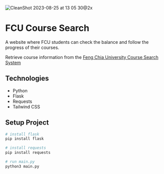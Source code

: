 ![CleanShot 2023-08-25 at 13 05 30@2x](https://github.com/ridemountainpig/fcu-course-search/assets/92412722/19689b2f-0e16-472d-9e8d-f37f5f924d30)


# FCU Course Search

A website where FCU students can check the balance and follow the progress of their courses.

Retrieve course information from the [Feng Chia University Course Search System](https://coursesearch04.fcu.edu.tw/main.aspx?token=eyJ0eXAiOiJKV1QiLCJhbGciOiJIUzI1NiJ9.eyJleHAiOjE2NzQ4ODY2Mzd9._xGurQqtZrVY1jvDCJ0O8kc6lcesLUnenpLu-VM1fZg)

## Technologies

- Python
- Flask
- Requests
- Tailwind CSS

## Setup Project

```bash
# install flask
pip install flask

# install requests
pip install requests

# run main.py
python3 main.py
```
